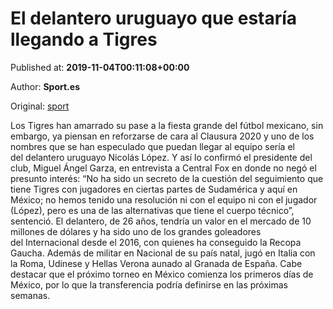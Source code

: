 
# El delantero uruguayo que estaría llegando a Tigres

Published at: **2019-11-04T00:11:08+00:00**

Author: **Sport.es**

Original: [sport](https://www.sport.es/es/noticias/mercado-fichajes/delantero-uruguayo-mira-tigres-fichajes-7713358)

Los Tigres han amarrado su pase a la fiesta grande del fútbol mexicano, sin embargo, ya piensan en reforzarse de cara al Clausura 2020 y uno de los nombres que se han especulado que puedan llegar al equipo sería el del delantero uruguayo Nicolás López.
Y así lo confirmó el presidente del club, Miguel Ángel Garza, en entrevista a Central Fox en donde no negó el presunto interés: “No ha sido un secreto de la cuestión del seguimiento que tiene Tigres con jugadores en ciertas partes de Sudamérica y aquí en México; no hemos tenido una resolución ni con el equipo ni con el jugador (López), pero es una de las alternativas que tiene el cuerpo técnico&rdquor;, sentenció.
El delantero, de 26 años, tendría un valor en el mercado de 10 millones de dólares y ha sido uno de los grandes goleadores del Internacional desde el 2016, con quienes ha conseguido la Recopa Gaucha.
Además de militar en Nacional de su país natal, jugó en Italia con la Roma, Udinese y Hellas Verona aunado al Granada de España.
Cabe destacar que el próximo torneo en México comienza los primeros días de México, por lo que la transferencia podría definirse en las próximas semanas.
